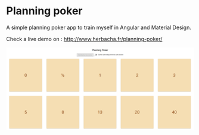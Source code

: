 <h1>Planning poker</h1>

A simple planning poker app to train myself in Angular and Material Design.

Check a live demo on : http://www.herbacha.fr/planning-poker/

![Application screenshot](app-screenshot.png)